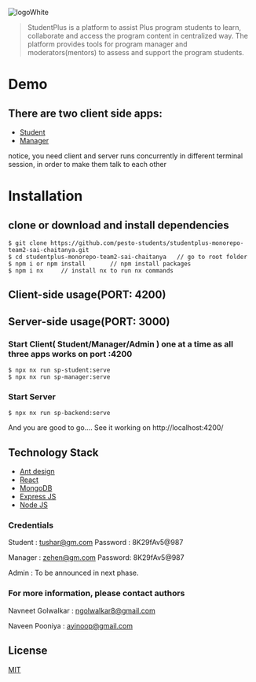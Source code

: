 ![logoWhite](https://user-images.githubusercontent.com/16851407/190343506-79cde9ec-656f-400b-954e-bc188c575153.png)

> StudentPlus is a platform to assist Plus program students to learn, collaborate and access the program content in centralized way. The platform provides tools for program manager and moderators(mentors) to assess and support the program students.

# Demo

## There are two client side apps:
- [Student](https://sp-student.netlify.app/login)
- [Manager](https://sp-manager.netlify.app/login)

notice, you need client and server runs concurrently in different terminal session, in order to make them talk to each other

# Installation

## clone or download and install dependencies
```terminal
$ git clone https://github.com/pesto-students/studentplus-monorepo-team2-sai-chaitanya.git
$ cd studentplus-monorepo-team2-sai-chaitanya   // go to root folder
$ npm i or npm install       // npm install packages
$ npm i nx     // install nx to run nx commands
```


## Client-side usage(PORT: 4200)

## Server-side usage(PORT: 3000)

### Start Client( Student/Manager/Admin ) one at a time as all three apps works on port :4200

```terminal
$ npx nx run sp-student:serve
$ npx nx run sp-manager:serve
```

### Start Server

```terminal
$ npx nx run sp-backend:serve
```

And you are good to go....
See it working on 
http://localhost:4200/

## Technology Stack
- [Ant design](https://ant.design/)
- [React](https://reactjs.org/)
- [MongoDB](https://www.mongodb.com/atlas)
- [Express JS](http://expressjs.com/)
- [Node JS](https://nodejs.org/en/)

### Credentials 
Student : tushar@gm.com
Password : 8K29fAv5@987

Manager : zehen@gm.com 
Password: 8K29fAv5@987

Admin : To be announced in next phase.

### For more information, please contact authors
Navneet Golwalkar :
ngolwalkar8@gmail.com

Naveen Pooniya :
ayinoop@gmail.com

## License

[MIT](https://opensource.org/licenses/MIT)